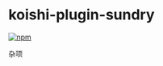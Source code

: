# koishi-plugin-sundry

[![npm](https://img.shields.io/npm/v/koishi-plugin-sundry?style=flat-square)](https://www.npmjs.com/package/koishi-plugin-sundry)

杂项
